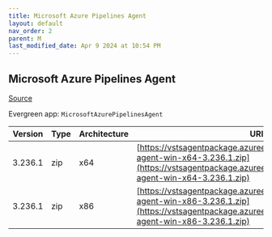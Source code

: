 ```yaml
---
title: Microsoft Azure Pipelines Agent
layout: default
nav_order: 2
parent: M
last_modified_date: Apr 9 2024 at 10:54 PM
---
```


## Microsoft Azure Pipelines Agent

[Source](https://learn.microsoft.com/en-au/azure/devops/pipelines/agents/agents)

Evergreen app: `MicrosoftAzurePipelinesAgent`

| Version | Type | Architecture | URI                                                                                                                                                                        |
| ------- | ---- | ------------ | -------------------------------------------------------------------------------------------------------------------------------------------------------------------------- |
| 3.236.1 | zip  | x64          | [https://vstsagentpackage.azureedge.net/agent/3.236.1/vsts-agent-win-x64-3.236.1.zip](https://vstsagentpackage.azureedge.net/agent/3.236.1/vsts-agent-win-x64-3.236.1.zip) |
| 3.236.1 | zip  | x86          | [https://vstsagentpackage.azureedge.net/agent/3.236.1/vsts-agent-win-x86-3.236.1.zip](https://vstsagentpackage.azureedge.net/agent/3.236.1/vsts-agent-win-x86-3.236.1.zip) |
